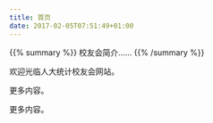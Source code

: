```yaml
---
title: 首页
date: 2017-02-05T07:51:49+01:00
---
```


{{% summary %}}
校友会简介……
{{% /summary %}}

欢迎光临人大统计校友会网站。

更多内容。

更多内容。
